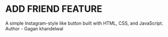 # ADD FRIEND FEATURE
A simple Instagram-style like button built with HTML, CSS, and JavaScript.
<br>
Author - Gagan khandelwal

